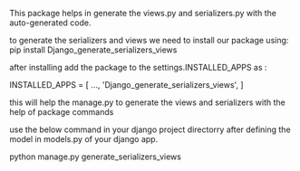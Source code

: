 This package helps in generate the views.py and serializers.py with the auto-generated code.

to generate the serializers and views we need to install our package using:
pip install Django_generate_serializers_views

after installing add the package to the settings.INSTALLED_APPS as :

INSTALLED_APPS = [
    ...,
    'Django_generate_serializers_views',
]

this will help the manage.py to generate the views and serializers with the help of package commands 

use the below command in your django project directorry after defining the model in models.py of your django app.

python manage.py generate_serializers_views